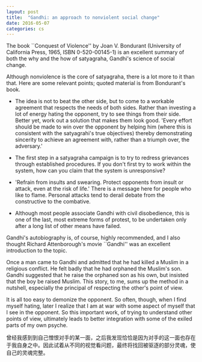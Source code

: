 ```yaml
---
layout: post
title:  "Gandhi: an approach to nonviolent social change"
date: 2016-05-07
categories: cs
---
```


The book ``Conquest of Violence'' by Joan V. Bondurant (University of California Press, 1965, ISBN 0-520-00145-1) is an excellent summary of both the why and the how of satyagraha, Gandhi's science of social change.

Although nonviolence is the core of satyagraha, there is a lot more to it than that. Here are some relevant points; quoted material is from Bondurant's book.

*    The idea is not to beat the other side, but to come to a workable agreement that respects the needs of both sides. Rather than investing a lot of energy hating the opponent, try to see things from their side. Better yet, work out a solution that makes them look good. 'Every effort should be made to win over the opponent by helping him (where this is consistent with the satyagrahi's true objectives) thereby demonstrating sincerity to achieve an agreement with, rather than a triumph over, the adversary.'

*    The first step in a satyagraha campaign is to try to redress grievances through established procedures. If you don't first try to work within the system, how can you claim that the system is unresponsive?

*    'Refrain from insults and swearing. Protect opponents from insult or attack, even at the risk of life.' There is a message here for people who like to flame. Personal attacks tend to derail debate from the constructive to the combative.

*    Although most people associate Gandhi with civil disobedience, this is one of the last, most extreme forms of protest, to be undertaken only after a long list of other means have failed.

Gandhi's autobiography is, of course, highly recommended, and I also thought Richard Attenborough's movie ``Gandhi'' was an excellent introduction to the topic.

Once a man came to Gandhi and admitted that he had killed a Muslim in a religious conflict. He felt badly that he had orphaned the Muslim's son. Gandhi suggested that he raise the orphaned son as his own, but insisted that the boy be raised Muslim. This story, to me, sums up the method in a nutshell, especially the principal of respecting the other's point of view.

It is all too easy to demonize the opponent. So often, though, when I find myself hating, later I realize that I am at war with some aspect of myself that I see in the opponent. So this important work, of trying to understand other points of view, ultimately leads to better integration with some of the exiled parts of my own psyche.

曾经我感到到自己憎恨对手的某一面，之后我发现恰恰是因为对手的这一面也存在于我自身之中。因此试着从不同的视觉看问题，最终将找回被驱逐的部分灵魂，使自己的灵魂完整。

